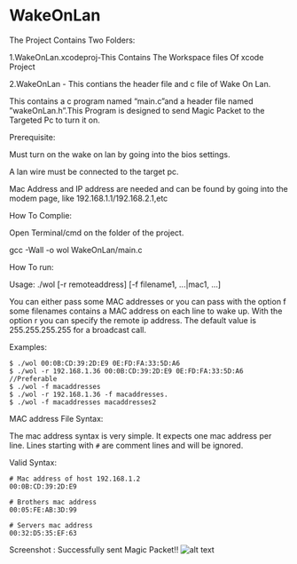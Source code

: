 # WakeOnLan
The Project Contains Two Folders:

1.WakeOnLan.xcodeproj-This Contains The Workspace files Of xcode Project

2.WakeOnLan - This contians the header file and c file of Wake On Lan.

This contains a c program named “main.c”and a header file named ”wakeOnLan.h”.This Program is designed to send Magic Packet to the Targeted Pc to turn it on.

Prerequisite:

Must turn on the wake on lan by going into the bios settings.

A lan wire must be connected to the target pc.

Mac Address and IP address are needed and can be found by going into the modem page, like 192.168.1.1/192.168.2.1,etc

How To Complie:

Open Terminal/cmd on the folder of the project.

gcc -Wall -o wol WakeOnLan/main.c

How To run:

Usage: ./wol [-r remoteaddress] [-f filename1, ...|mac1, ...]

You can either pass some MAC addresses or you can pass with the option f some filenames contains a MAC address on each line to wake up.
With the option r you can specify the remote ip address. The default value is 255.255.255.255 for a broadcast call.

Examples:

    $ ./wol 00:0B:CD:39:2D:E9 0E:FD:FA:33:5D:A6
    $ ./wol -r 192.168.1.36 00:0B:CD:39:2D:E9 0E:FD:FA:33:5D:A6 //Preferable
    $ ./wol -f macaddresses
    $ ./wol -r 192.168.1.36 -f macaddresses. 
    $ ./wol -f macaddresses macaddresses2

MAC address File Syntax:

The mac address syntax is very simple. It expects one mac address per line.
Lines starting with `#` are comment lines and will be ignored.

Valid Syntax:

    # Mac address of host 192.168.1.2
    00:0B:CD:39:2D:E9

    # Brothers mac address
    00:05:FE:AB:3D:99

    # Servers mac address
    00:32:D5:35:EF:63

Screenshot : Successfully sent Magic Packet!!
  ![alt text](https://github.com/garvitchaudhary9/WakeOnLan/blob/master/ScreenshotOfWorkingOfWakeOnLan.png)  

    
    
